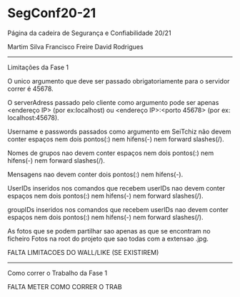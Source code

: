 # SegConf20-21
Página da cadeira de Segurança e Confiabilidade 20/21 

Martim Silva 
Francisco Freire
David Rodrigues

----------------------
Limitações da Fase 1

O unico argumento que deve ser passado obrigatoriamente para o servidor correr é 45678.

O serverAdress passado pelo cliente como argumento pode ser apenas <endereço IP> (por ex:localhost) ou <endereço IP>:<porto 45678> (por ex: localhost:45678).

Username e passwords passados como argumento em SeiTchiz não devem conter espaços nem dois pontos(:) nem hifens(-) nem forward slashes(/).

Nomes de grupos nao devem conter espaços nem dois pontos(:) nem hifens(-) nem forward slashes(/).

Mensagens nao devem conter dois pontos(:) nem hifens(-).

UserIDs inseridos nos comandos que recebem userIDs nao devem conter espaços nem dois pontos(:) nem hifens(-) nem forward slashes(/).

groupIDs inseridos nos comandos que recebem userIDs nao devem conter espaços nem dois pontos(:) nem hifens(-) nem forward slashes(/).

As fotos que se podem partilhar sao apenas as que se encontram no ficheiro Fotos na root do projeto que sao todas com a extensao .jpg.

FALTA LIMITACOES DO WALL/LIKE (SE EXISTIREM)

----------------------
Como correr o Trabalho da Fase 1

FALTA METER COMO CORRER O TRAB

